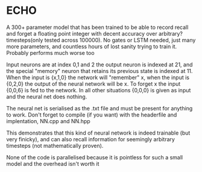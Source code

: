 # ECHO 

A 300+ parameter model that has been trained to be able to record recall and forget a floating point integer with decent accuracy over arbitrary? timesteps(only tested across 100000).
No gates or LSTM needed, just many more parameters, and countless hours of lost sanity trying to train it. Probably performs much worse too

Input neurons are at index 0,1 and 2 the output neuron is indexed at 21, and the special "memory" neuron that retains
its previous state is indexed at 11. When the input is {x,1,0} the network will "remember" x, when the input is {0,2,0} the output of the neural network will be x. To forget x the input {0,0,6} is fed to the network. In all other situations 
{0,0,0} is given as input and the neural net does nothing.

The neural net is serialised as the .txt file and must be present for anything to work. Don't forget to compile (if you want) with the headerfile and implentation, NN.cpp and NN.hpp

This demonstrates that this kind of neural network is indeed trainable (but very finicky), and can also recall information for seemingly arbitrary timesteps (not mathematically proven).


None of the code is parallelised because it is pointless for such a small model and the overhead isn't worth it
